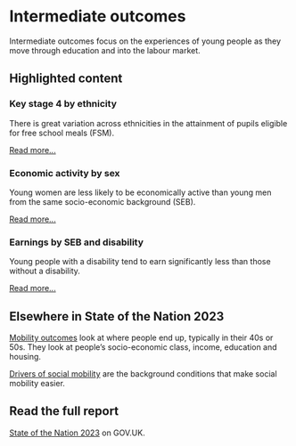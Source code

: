 # Intermediate outcomes
Intermediate outcomes focus on the experiences of young people
as they move through education and into the labour market.

## Highlighted content
<div class="grid grid3 grid-domain">
    <div class="govuk-body">
        <h3 class="govuk-heading-s">Key stage 4 by ethnicity</h3>
        <div class="chart-container" aria-hidden="true">
            <div id="chart1"></div>
        </div>
        <script>
            new Chart(
                'chart1',
                `${location.protocol}//${location.host}/static/data/by-page/intermediate_outcomes/IN13_ethnicity_fsm-20230601.csv`,
                { "height": 200, "type": "bar", "xkey": "Value", "ykey": "Category", "sort": "Value", "scale": "%", "rounding": "0dp", "xgrid": true, "ygrid": false, "xticks": 2, "yticks": "none", "legend": false, "colourScheme": ["#0f265c"], "margin": [0, 0, 0, 0], "maxLabelLength": 20 }
            )
        </script>
        <p class="govuk-body">There is great variation across ethnicities in the attainment of pupils eligible for free school meals (FSM).</p>
        <a href="/intermediate_outcomes/compulsory_school_age_(5_to_16_years)/attainment_at_age_16" class="govuk-link">Read more...</a>
    </div>
    <div class="govuk-body">
        <h3 class="govuk-heading-s">Economic activity by sex</h3>
        <div class="chart-container" aria-hidden="true">
            <div id="chart2"></div>
        </div>
        <script>
            new Chart(
                'chart2',
                `${location.protocol}//${location.host}/static/data/by-page/intermediate_outcomes/IN31_gender-20230327.csv`,
                { "height": 200, "type": "bary", "xkey": "Sex", "ykey": "Value", "group": "SEB", "sort": "Sex", "scale": "%", "rounding": "0dp", "xgrid": false, "ygrid": true, "xticks": "none", "yticks": 2, "legend": false, "colourScheme": ["#5694ca", "#d4351c"], "margin": [0, 0, 0, 0], "maxLabelLength": 40 }
            )
        </script>
        <p class="govuk-body">Young women are less likely to be economically active than young men from the same socio-economic background (SEB).</p>
        <a href="/intermediate_outcomes/work_in_early_adulthood_(25_to_29_years)/economic_activity" class="govuk-link">Read more...</a>
    </div>
    <div class="govuk-body">
        <h3 class="govuk-heading-s">Earnings by SEB and disability</h3>
        <div class="chart-container" aria-hidden="true">
            <div id="chart3"></div>
        </div>
        <script>
            new Chart(
                'chart3',
                `${location.protocol}//${location.host}/static/data/by-page/intermediate_outcomes/IN34_disability-20230327.csv`,
                { "height": 200, "type": "bary", "xkey": "Category", "ykey": "Value", "group": "SEB", "sort": "Category", "scale": "££", "rounding": "1dp", "xgrid": false, "ygrid": true, "xticks": "none", "yticks": 2, "legend": false, "colourScheme": ["#5694ca", "#d4351c"], "margin": [0, 0, 0, 0], "maxLabelLength": 40 }
            )
        </script>
        <p class="govuk-body">Young people with a disability tend to earn significantly less than those without a disability.</p>
        <a href="/intermediate_outcomes/work_in_early_adulthood_(25_to_29_years)/earnings_of_young_people_aged_25_to_29_years" class="govuk-link">Read more...</a>
    </div>
</div>

## Elsewhere in State of the Nation 2023
[Mobility outcomes](/mobility_outcomes)
look at where people end up, typically in their 40s or 50s.
They look at people’s socio-economic class, income, education and housing.

[Drivers of social mobility](/drivers_of_social_mobility)
are the background conditions that make social mobility easier.

## Read the full report
[State of the Nation 2023](https://www.gov.uk/government/publications/state-of-the-nation-2023-people-and-places)
on GOV.UK.
